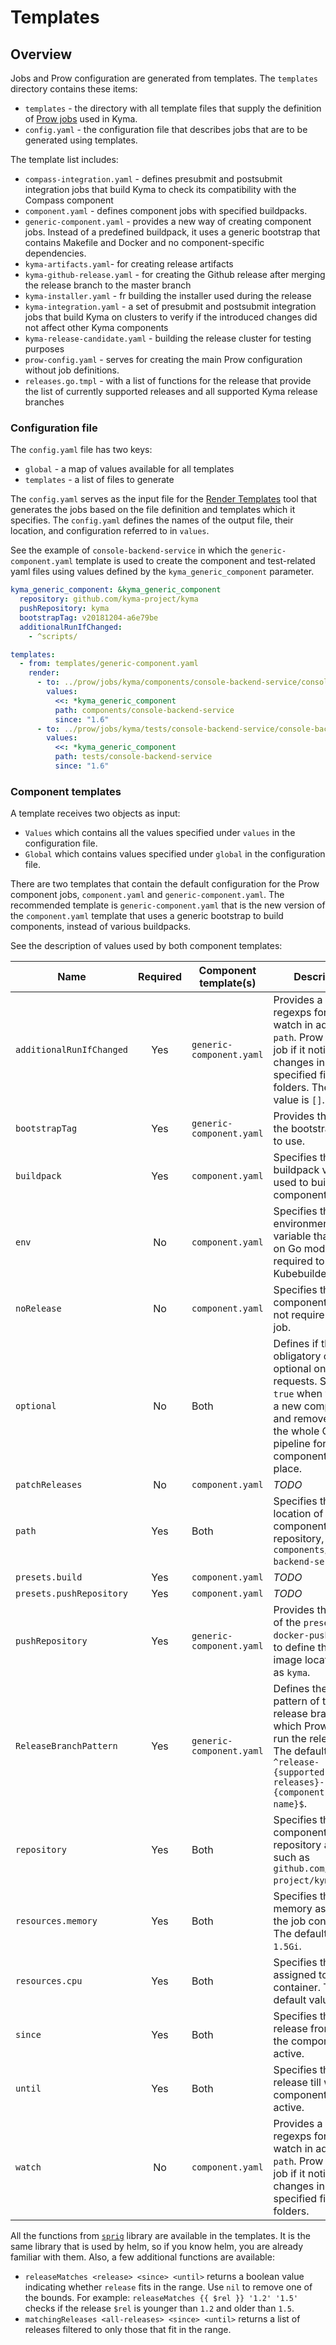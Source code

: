 # Templates

## Overview

Jobs and Prow configuration are generated from templates. The `templates` directory contains these items:

- `templates` - the directory with all template files that supply the definition of [Prow jobs](https://github.com/kyma-project/test-infra/tree/master/prow/jobs) used in Kyma.
- `config.yaml` - the configuration file that describes jobs that are to be generated using templates.

The template list includes:

- `compass-integration.yaml` - defines presubmit and postsubmit integration jobs that build Kyma to check its compatibility with the Compass component
- `component.yaml` - defines component jobs with specified buildpacks.
- `generic-component.yaml` - provides a new way of creating component jobs. Instead of a predefined buildpack, it uses a generic bootstrap that contains Makefile and Docker and no component-specific dependencies.
- `kyma-artifacts.yaml`- for creating release artifacts
- `kyma-github-release.yaml` - for creating the Github release after merging the release branch to the master branch
- `kyma-installer.yaml` - fr building the installer used during the release
- `kyma-integration.yaml` - a set of presubmit and postsubmit integration jobs that build Kyma on clusters to verify if the introduced changes did not affect other Kyma components
- `kyma-release-candidate.yaml` - building the release cluster for testing purposes
- `prow-config.yaml` - serves for creating the main Prow configuration without job definitions.
- `releases.go.tmpl` - with a list of functions for the release that provide the list of currently supported releases and all supported Kyma release branches

### Configuration file

The `config.yaml` file has two keys:

- `global` - a map of values available for all templates
- `templates` - a list of files to generate

The `config.yaml` serves as the input file for the [Render Templates](../development/tools/cmd/rendertemplates) tool that generates the jobs based on the file definition and templates which it specifies. The `config.yaml` defines the names of the output file, their location, and configuration referred to in `values`.

See the example of `console-backend-service` in which the `generic-component.yaml` template is used to create the component and test-related yaml files using values defined by the `kyma_generic_component` parameter.

```yaml
kyma_generic_component: &kyma_generic_component
  repository: github.com/kyma-project/kyma
  pushRepository: kyma
  bootstrapTag: v20181204-a6e79be
  additionalRunIfChanged:
    - ^scripts/

templates:
  - from: templates/generic-component.yaml
    render:
      - to: ../prow/jobs/kyma/components/console-backend-service/console-backend-service-generic.yaml
        values:
          <<: *kyma_generic_component
          path: components/console-backend-service
          since: "1.6"
      - to: ../prow/jobs/kyma/tests/console-backend-service/console-backend-service-tests-generic.yaml
        values:
          <<: *kyma_generic_component
          path: tests/console-backend-service
          since: "1.6"

```

### Component templates

A template receives two objects as input:
- `Values` which contains all the values specified under `values` in the configuration file.
- `Global` which contains values specified under `global` in the configuration file.

There are two templates that contain the default configuration for the Prow component jobs, `component.yaml` and `generic-component.yaml`. The recommended template is `generic-component.yaml` that is the new version of the `component.yaml` template that uses a generic bootstrap to build components, instead of various buildpacks.

See the description of values used by both component templates:

| Name | Required | Component template(s) | Description |
|------| :-------------: |------| ------|
| `additionalRunIfChanged` | Yes | `generic-component.yaml` | Provides a list of regexps for Prow to watch in addition to `path`. Prow runs the job if it notices any changes in the specified files or folders. The default value is `[]`. |
| `bootstrapTag` | Yes | `generic-component.yaml` | Provides the tag of the bootstrap image to use. |
| `buildpack` | Yes | `component.yaml` | Specifies the buildpack version used to build the component. |
| `env` | No | `component.yaml` | Specifies the environment variable that turns on Go modules required to build Kubebuilder v2. |
| `noRelease` | No | `component.yaml` | Specifies that this component does not require a release job. |
| `optional` | No | Both | Defines if this job is obligatory or optional on pull requests. Set it to `true` when you add a new component and remove it after the whole CI pipeline for the component is in place. |
| `patchReleases` | No | `component.yaml` | _TODO_ |
| `path` | Yes | Both | Specifies the location of the component in the repository, such as `components/console-backend-service`. |
| `presets.build` | Yes | `component.yaml` | _TODO_ |
| `presets.pushRepository` | Yes | `component.yaml` | _TODO_ |
| `pushRepository` | Yes | `generic-component.yaml` | Provides the suffix of the `preset-docker-push-` label to define the GCR image location, such as `kyma`. |
| `ReleaseBranchPattern` | Yes | `generic-component.yaml` | Defines the prefix pattern of the release branch for which Prow should run the release job. The default value is `^release-{supported-releases}-{component-dir-name}$`. |
| `repository` | Yes | Both | Specifies the component's GitHub repository address, such as `github.com/kyma-project/kyma`. |
| `resources.memory` | Yes | Both | Specifies the memory assigned to the job container. The default value is `1.5Gi`. |
| `resources.cpu` | Yes | Both | Specifies the CPU assigned to the job container. The default value is `0.8`. |
| `since` | Yes | Both | Specifies the release from which the component is active. |
| `until` | Yes | Both | Specifies the release till which the component is active.  |
| `watch` | No | `component.yaml` | Provides a list of regexps for Prow to watch in addition to `path`. Prow runs the job if it notices any changes in the specified files or folders. |


All the functions from [`sprig`](https://github.com/Masterminds/sprig) library are available in the templates. It is the same library that is used by helm, so if you know helm, you are already familiar with them. Also, a few additional functions are available:
- `releaseMatches <release> <since> <until>` returns a boolean value indicating whether `release` fits in the range. Use `nil` to remove one of the bounds. For example: `releaseMatches {{ $rel }} '1.2' '1.5'` checks if the release `$rel` is younger than `1.2` and older than `1.5`.
- `matchingReleases <all-releases> <since> <until>` returns a list of releases filtered to only those that fit in the range.
